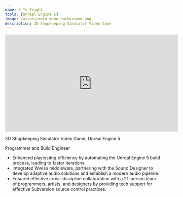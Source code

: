 ```yaml
---
name: 9 To Fright
tools: [Unreal Engine 5]
image: /assets/main_menu_background.png
description: 3D Shopkeeping Simulator Video Game
---
```


<iframe width="560" height="315" src="https://www.youtube.com/embed/KB4iTsbrVNA" title="YouTube video player" frameborder="0" allow="accelerometer; autoplay; clipboard-write; encrypted-media; gyroscope; picture-in-picture; web-share" referrerpolicy="strict-origin-when-cross-origin" allowfullscreen></iframe>

3D Shopkeeping Simulator Video Game, Unreal Engine 5

Programmer and Build Engineer

-	Enhanced playtesting efficiency by automating the Unreal Engine 5 build process, leading to faster iterations.
-	Integrated Wwise middleware, partnering with the Sound Designer to develop adaptive audio solutions and establish a modern audio pipeline.
-	Ensured effective cross-discipline collaboration with a 21-person team of programmers, artists, and designers by providing tech support for effective Subversion source control practices.
